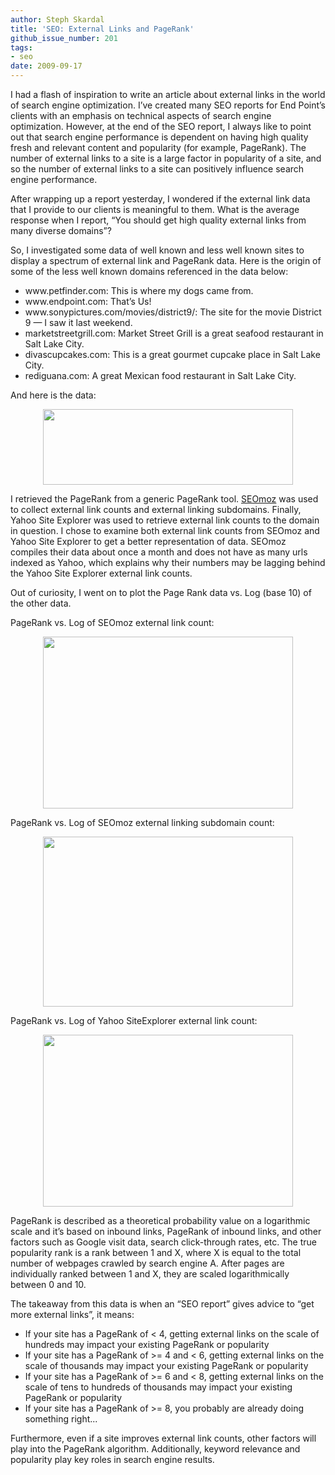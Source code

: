 ```yaml
---
author: Steph Skardal
title: 'SEO: External Links and PageRank'
github_issue_number: 201
tags:
- seo
date: 2009-09-17
---
```


I had a flash of inspiration to write an article about external links in the world of search engine optimization. I’ve created many SEO reports for End Point’s clients with an emphasis on technical aspects of search engine optimization. However, at the end of the SEO report, I always like to point out that search engine performance is dependent on having high quality fresh and relevant content and popularity (for example, PageRank). The number of external links to a site is a large factor in popularity of a site, and so the number of external links to a site can positively influence search engine performance.

After wrapping up a report yesterday, I wondered if the external link data that I provide to our clients is meaningful to them. What is the average response when I report, “You should get high quality external links from many diverse domains”?

So, I investigated some data of well known and less well known sites to display a spectrum of external link and PageRank data. Here is the origin of some of the less well known domains referenced in the data below:

- www\.petfinder.com: This is where my dogs came from.
- www\.endpoint.com: That’s Us!
- www\.sonypictures.com/movies/district9/: The site for the movie District 9 — I saw it last weekend.
- marketstreetgrill.com: Market Street Grill is a great seafood restaurant in Salt Lake City.
- divascupcakes.com: This is a great gourmet cupcake place in Salt Lake City.
- rediguana.com: A great Mexican food restaurant in Salt Lake City.

And here is the data:

<img border="0" src="/blog/2009/09/seo-external-links-and-pagerank/image-0.png" style="display:block; margin:0px auto 10px; text-align:center; width: 400px; height: 121px;"/>

I retrieved the PageRank from a generic PageRank tool. [SEOmoz](http://www.moz.org/) was used to collect external link counts and external linking subdomains. Finally, Yahoo Site Explorer was used to retrieve external link counts to the domain in question. I chose to examine both external link counts from SEOmoz and Yahoo Site Explorer to get a better representation of data. SEOmoz compiles their data about once a month and does not have as many urls indexed as Yahoo, which explains why their numbers may be lagging behind the Yahoo Site Explorer external link counts.

Out of curiosity, I went on to plot the Page Rank data vs. Log (base 10) of the other data.

PageRank vs. Log of SEOmoz external link count:

<img border="0" src="/blog/2009/09/seo-external-links-and-pagerank/image-1.png" style="display:block; margin:0px auto 10px; text-align:center; width: 400px; height: 275px;"/>

PageRank vs. Log of SEOmoz external linking subdomain count:

<img border="0" src="/blog/2009/09/seo-external-links-and-pagerank/image-2.png" style="display:block; margin:0px auto 10px; text-align:center; width: 400px; height: 272px;"/>

PageRank vs. Log of Yahoo SiteExplorer external link count:

<img border="0" src="/blog/2009/09/seo-external-links-and-pagerank/image-3.png" style="display:block; margin:0px auto 10px; text-align:center; width: 400px; height: 275px;"/>

PageRank is described as a theoretical probability value on a logarithmic scale and it’s based on inbound links, PageRank of inbound links, and other factors such as Google visit data, search click-through rates, etc. The true popularity rank is a rank between 1 and X, where X is equal to the total number of webpages crawled by search engine A. After pages are individually ranked between 1 and X, they are scaled logarithmically between 0 and 10.

The takeaway from this data is when an “SEO report” gives advice to “get more external links”, it means:

- If your site has a PageRank of < 4, getting external links on the scale of hundreds may impact your existing PageRank or popularity
- If your site has a PageRank of >= 4 and < 6, getting external links on the scale of thousands may impact your existing PageRank or popularity
- If your site has a PageRank of >= 6 and < 8, getting external links on the scale of tens to hundreds of thousands may impact your existing PageRank or popularity
- If your site has a PageRank of >= 8, you probably are already doing something right...

Furthermore, even if a site improves external link counts, other factors will play into the PageRank algorithm. Additionally, keyword relevance and popularity play key roles in search engine results.
